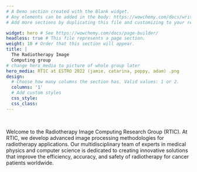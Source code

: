 ```yaml
---
# A Demo section created with the Blank widget.
# Any elements can be added in the body: https://wowchemy.com/docs/writing-markdown-latex/
# Add more sections by duplicating this file and customizing to your requirements.

widget: hero # See https://wowchemy.com/docs/page-builder/
headless: true # This file represents a page section.
weight: 10 # Order that this section will appear.
title: | 
  The Radiotherapy Image 
  Computing group 
# change hero_media to picture of whole group later
hero_media: RTIC at ESTRO 2022 (jamie, catarina, poppy, adam) .png
design:
  # Choose how many columns the section has. Valid values: 1 or 2.
  columns: '1'
  # Add custom styles
  css_style:
  css_class:
---
```


<br>

Welcome to the Radiotherapy Image Computing Research Group (RTIC). At RTIC, we develop advanced image processing methodologies for radiotherapy applications. Our multidisciplinary team of experts in medical physics and computer science is dedicated to creating innovative solutions that improve the efficiency, accuracy, and safety of radiotherapy for cancer patients worldwide.
